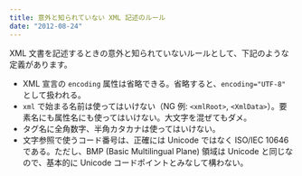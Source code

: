 ```yaml
---
title: 意外と知られていない XML 記述のルール
date: "2012-08-24"
---
```


XML 文書を記述するときの意外と知られていないルールとして、下記のような定義があります。

* XML 宣言の `encoding` 属性は省略できる。省略すると、`encoding="UTF-8"` として扱われる。
* `xml` で始まる名前は使ってはいけない（NG 例: `<xmlRoot>`, `<XmlData>`）。要素名にも属性名にも使ってはいけない。大文字を混ぜてもダメ。
* タグ名に全角数字、半角カタカナは使ってはいけない。
* 文字参照で使うコード番号は、正確には Unicode ではなく ISO/IEC 10646 である。ただし、BMP (Basic Multilingual Plane) 領域は Unicode と同じなので、基本的に Unicode コードポイントとみなして構わない。

